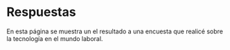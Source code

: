 # Respuestas

En esta página se muestra un el resultado a una encuesta que realicé sobre la tecnología en el mundo laboral.
